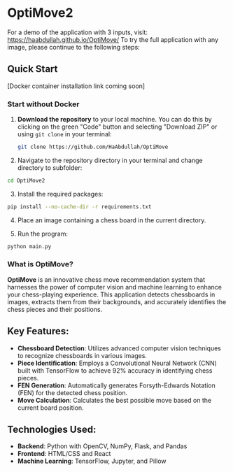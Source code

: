 ﻿# OptiMove2
For a demo of the application with 3 inputs, visit: https://haabdullah.github.io/OptiMove/
To try the full application with any image, please continue to the following steps:
## Quick Start

[Docker container installation link coming soon]

### Start without Docker

1. **Download the repository** to your local machine. You can do this by clicking on the green "Code" button and selecting "Download ZIP" or using `git clone` in your terminal:
   ```bash
   git clone https://github.com/HaAbdullah/OptiMove
   ```
2. Navigate to the repository directory in your terminal and change directory to subfolder:
  ```bash
  cd OptiMove2
  ```
3. Install the required packages:
  ```bash
  pip install --no-cache-dir -r requirements.txt
  ```
4. Place an image containing a chess board in the current directory.

5. Run the program:
  ```bash
  python main.py
  ```

### What is OptiMove?

**OptiMove** is an innovative chess move recommendation system that harnesses the power of computer vision and machine learning to enhance your chess-playing experience. This application detects chessboards in images, extracts them from their backgrounds, and accurately identifies the chess pieces and their positions.

## Key Features:
- **Chessboard Detection**: Utilizes advanced computer vision techniques to recognize chessboards in various images.
- **Piece Identification**: Employs a Convolutional Neural Network (CNN) built with TensorFlow to achieve 92% accuracy in identifying chess pieces.
- **FEN Generation**: Automatically generates Forsyth-Edwards Notation (FEN) for the detected chess position.
- **Move Calculation**: Calculates the best possible move based on the current board position.

## Technologies Used:
- **Backend**: Python with OpenCV, NumPy, Flask, and Pandas
- **Frontend**: HTML/CSS and React
- **Machine Learning**: TensorFlow, Jupyter, and Pillow


